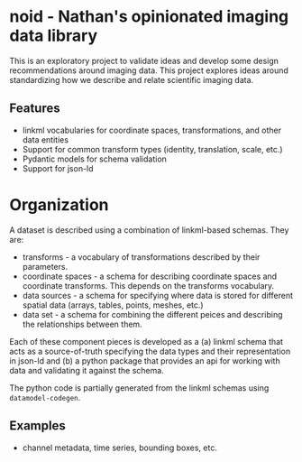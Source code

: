 # noid - Nathan's opinionated imaging data library

This is an exploratory project to validate ideas and develop some design recommendations around imaging data.
This project explores ideas around standardizing how we describe and relate scientific imaging data.

## Features

- linkml vocabularies for coordinate spaces, transformations, and other data entities
- Support for common transform types (identity, translation, scale, etc.)
- Pydantic models for schema validation
- Support for json-ld

# Organization

A dataset is described using a combination of linkml-based schemas. They are:

* transforms - a vocabulary of transformations described by their parameters.
* coordinate spaces - a schema for describing coordinate spaces and coordinate transforms. This depends on the transforms vocabulary.
* data sources - a schema for specifying where data is stored for different spatial data (arrays, tables, points, meshes, etc.)
* data set - a schema for combining the different peices and describing the relationships between them.

Each of these component pieces is developed as a (a) linkml schema that acts as a source-of-truth specifying the data types and their representation in json-ld and (b) a python package that provides an api for working with data and validating it against the schema.

The python code is partially generated from the linkml schemas using `datamodel-codegen`.

## Examples

* channel metadata, time series, bounding boxes, etc.